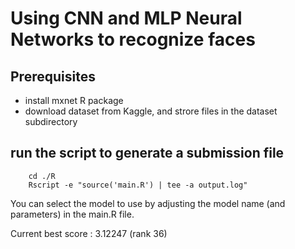 # Using CNN and MLP Neural Networks to recognize faces

## Prerequisites

* install mxnet R package
* download dataset from Kaggle, and strore files in the dataset subdirectory

## run the script to generate a submission file
	
        cd ./R
        Rscript -e "source('main.R') | tee -a output.log"
 
You can select the model to use by adjusting the model name (and parameters) in the main.R file.

Current best score : 3.12247 (rank 36) 
